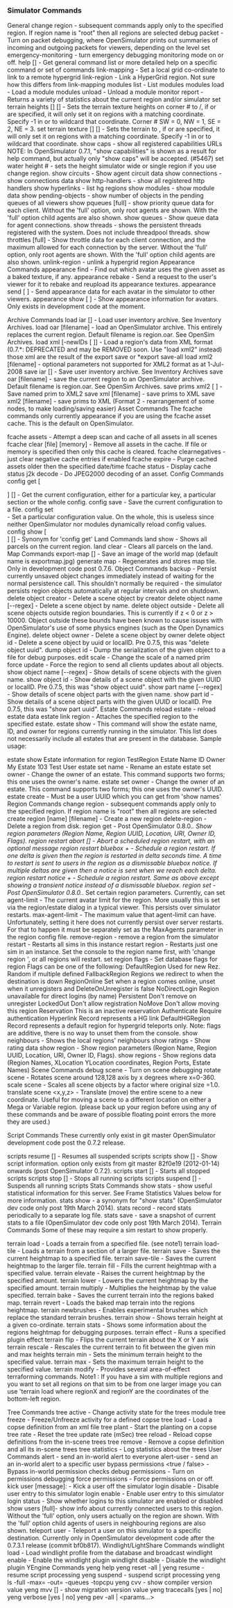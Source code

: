 ### Simulator Commands
General
change region <region name> - subsequent commands apply only to the specified region. If region name is "root" then all regions are selected
debug packet <level> - Turn on packet debugging, where OpenSimulator prints out summaries of incoming and outgoing packets for viewers, depending on the level set
emergency-monitoring - turn emergency debugging monitoring mode on or off.
help [<command>] - Get general command list or more detailed help on a specific command or set of commands
link-mapping - Set a local grid co-ordinate to link to a remote hypergrid
link-region - Link a HyperGrid region. Not sure how this differs from link-mapping
modules list - List modules
modules load <name> - Load a module
modules unload <name> - Unload a module
monitor report - Returns a variety of statistics about the current region and/or simulator
set terrain heights <corner> <min> <max> [<x>] [<y>] - Sets the terrain texture heights on corner #<corner> to <min>/<max>, if <x> or <y> are specified, it will only set it on regions with a matching coordinate. Specify -1 in <x> or <y> to wildcard that coordinate. Corner # SW = 0, NW = 1, SE = 2, NE = 3.
set terrain texture <number> <uuid> [<x>] [<y>] - Sets the terrain <number> to <uuid>, if <x> or <y> are specified, it will only set it on regions with a matching coordinate. Specify -1 in <x> or <y> to wildcard that coordinate.
show caps - show all registered capabilities URLs
NOTE: In OpenSimulator 0.7.1, "show capabilities" is shown as a result for help command, but actually only "show caps" will be accepted. (#5467)
set water height # - sets the height simulator wide or single region if you use change region.
show circuits - Show agent circuit data
show connections - show connections data
show http-handlers - show all registered http handlers
show hyperlinks - list hg regions
show modules - show module data
show pending-objects - show number of objects in the pending queues of all viewers
show pqueues [full] - show priority queue data for each client. Without the 'full' option, only root agents are shown. With the 'full' option child agents are also shown.
show queues - Show queue data for agent connections.
show threads - shows the persistent threads registered with the system. Does not include threadpool threads.
show throttles [full] - Show throttle data for each client connection, and the maximum allowed for each connection by the server. Without the 'full' option, only root agents are shown. With the 'full' option child agents are also shown.
unlink-region <local name> - unlink a hypergrid region
Appearance Commands
appearance find <uuid-or-start-of-uuid> - Find out which avatar uses the given asset as a baked texture, if any.
appearance rebake <first-name> <last-name> - Send a request to the user's viewer for it to rebake and reupload its appearance textures.
appearance send [<first-name> <last-name>] - Send appearance data for each avatar in the simulator to other viewers.
appearance show [<first-name> <last-name>] - Show appearance information for avatars.
Only exists in development code at the moment.

Archive Commands
load iar <first> <last> <inventory path> <password> [<archive path>] - Load user inventory archive. See Inventory Archives.
load oar [filename] - load an OpenSimulator archive. This entirely replaces the current region. Default filename is region.oar. See OpenSim Archives.
load xml [-newIDs [<x> <y> <z>]] - Load a region's data from XML format (0.7.*: DEPRECATED and may be REMOVED soon. Use "load xml2" instead)
those xml are the result of the export save or *export save-all
load xml2 [filename] - optional parameters not supported for XML2 format as at 1-Jul-2008
save iar <first> <last> <inventory path> <password> [<archive path>] - Save user inventory archive. See Inventory Archives
save oar [filename] - save the current region to an OpenSimulator archive. Default filename is region.oar. See OpenSim Archives.
save prims xml2 [<prim name> <file name>] - Save named prim to XML2
save xml [filename] - save prims to XML
save xml2 [filename] - save prims to XML (Format 2 - rearrangement of some nodes, to make loading/saving easier)
Asset Commands
The fcache commands only currently appearance if you are using the fcache asset cache. This is the default on OpenSimulator.

fcache assets - Attempt a deep scan and cache of all assets in all scenes
fcache clear [file] [memory] - Remove all assets in the cache. If file or memory is specified then only this cache is cleared.
fcache clearnegatives - just clear negative cache entries if enabled
fcache expire <datetime> - Purge cached assets older then the specified date/time
fcache status - Display cache status
j2k decode <ID> - Do JPEG2000 decoding of an asset.
Config Commands
config get [<section>] [<key>] - Get the current configuration, either for a particular key, a particular section or the whole config.
config save <path> - Save the current configuration to a file.
config set <section> <key> - Set a particular configuration value. On the whole, this is useless since neither OpenSimulator nor modules dynamically reload config values.
config show [<section>] [<key>] - Synonym for 'config get'
Land Commands
land show - Shows all parcels on the current region.
land clear - Clears all parcels on the land.
Map Commands
export-map [<path>] - Save an image of the world map (default name is exportmap.jpg)
generate map - Regenerates and stores map tile. Only in development code post 0.7.6.
Object Commands
backup - Persist currently unsaved object changes immediately instead of waiting for the normal persistence call. This shouldn't normally be required - the simulator persists region objects automatically at regular intervals and on shutdown.
delete object creator <UUID> - Delete a scene object by creator
delete object name [--regex] <name> - Delete a scene object by name.
delete object outside - Delete all scene objects outside region boundaries. This is currently if z < 0 or z > 10000. Object outside these bounds have been known to cause issues with OpenSimulator's use of some physics engines (such as the Open Dynamics Engine).
delete object owner <UUID> - Delete a scene object by owner
delete object id <UUID-or-localID> - Delete a scene object by uuid or localID. Pre 0.7.5, this was "delete object uuid".
dump object id <UUID-or-localID> - Dump the serialization of the given object to a file for debug purposes.
edit scale <name> <x> <y> <z> - Change the scale of a named prim
force update - Force the region to send all clients updates about all objects.
show object name [--regex] <name> - Show details of scene objects with the given name.
show object id <UUID-or-localID> - Show details of a scene object with the given UUID or localID. Pre 0.7.5, this was "show object uuid".
show part name [--regex] <name> - Show details of scene object parts with the given name.
show part id <UUID-or-localID> - Show details of a scene object parts with the given UUID or localID. Pre 0.7.5, this was "show part uuid".
Estate Commands
reload estate - reload estate data
estate link region <estate ID> <region ID> - Attaches the specified region to the specified estate.
estate show - This command will show the estate name, ID, and owner for regions currently running in the simulator. This list does not necessarily include all estates that are present in the database.
Sample usage:

estate show<enter>
Estate information for region TestRegion
Estate Name ID Owner
My Estate 103 Test User
estate set name <estate ID> <new name> - Rename an estate
estate set owner <estate ID> <FirstName> <LastName> - Change the owner of an estate. This command supports two forms; this one uses the owner's name.
estate set owner <estate ID> <owner UUID> - Change the owner of an estate. This command supports two forms; this one uses the owner's UUID.
estate create <owner UUID> <estate name> - Must be a user UUID which you can get from 'show names'
Region Commands
change region <region name> - subsequent commands apply only to the specified region. If region name is "root" then all regions are selected
create region [name] [filename] - Create a new region
delete-region <name> - Delete a region from disk.
region get - Post OpenSimulator 0.8.0.*. Show region parameters (Region Name, Region UUID, Location, URI, Owner ID, Flags).
region restart abort [<message>] - Abort a scheduled region restart, with an optional message
region restart bluebox <message> <delta seconds>+ - Schedule a region restart. If one delta is given then the region is restarted in delta seconds time. A time to restart is sent to users in the region as a dismissable bluebox notice. If multiple deltas are given then a notice is sent when we reach each delta.
region restart notice <message> <delta seconds>+ - Schedule a region restart. Same as above except showing a transient notice instead of a dismissable bluebox.
region set - Post OpenSimulator 0.8.0.*. Set certain region parameters. Currently, can set
agent-limit - The current avatar limit for the region. More usually this is set via the region/estate dialog in a typical viewer. This persists over simulator restarts.
max-agent-limit - The maximum value that agent-limit can have. Unfortunately, setting it here does not currently persist over server restarts. For that to happen it must be separately set as the MaxAgents parameter in the region config file.
remove-region - remove a region from the simulator
restart - Restarts all sims in this instance
restart region <regionname> - Restarts just one sim in an instance. Set the console to the region name first, with 'change region <regionname>', or all regions will restart.
set region flags <Region name> <flags> - Set database flags for region
Flags can be one of the following:
DefaultRegion Used for new Rez. Random if multiple defined
FallbackRegion Regions we redirect to when the destination is down
RegionOnline Set when a region comes online, unset when it unregisters and DeleteOnUnregister is false
NoDirectLogin Region unavailable for direct logins (by name)
Persistent Don't remove on unregister
LockedOut Don't allow registration
NoMove Don't allow moving this region
Reservation This is an inactive reservation
Authenticate Require authentication
Hyperlink Record represents a HG link
DefaultHGRegion Record represents a default region for hypergrid teleports only.
Note: flags are additive, there is no way to unset them from the console.
show neighbours - Shows the local regions' neighbours
show ratings - Show rating data
show region - Show region parameters (Region Name, Region UUID, Location, URI, Owner ID, Flags).
show regions - Show regions data (Region Names, XLocation YLocation coordinates, Region Ports, Estate Names)
Scene Commands
debug scene - Turn on scene debugging
rotate scene <degrees> - Rotates scene around 128,128 axis by x degrees where x=0-360.
scale scene <factor> - Scales all scene objects by a factor where original size =1.0.
translate scene <x,y,z> - Translate (move) the entire scene to a new coordinate. Useful for moving a scene to a different location on either a Mega or Variable region.
(please back up your region before using any of these commands and be aware of possible floating point errors the more they are used.)

Script Commands
These currently only exist in git master OpenSimulator development code post the 0.7.2 release.

scripts resume [<script-item-uuid>] - Resumes all suspended scripts
scripts show [<script-item-uuid>] - Show script information. <script-item-uuid> option only exists from git master 82f0e19 (2012-01-14) onwards (post OpenSimulator 0.7.2).
scripts start [<script-item-uuid>] - Starts all stopped scripts
scripts stop [<script-item-uuid>] - Stops all running scripts
scripts suspend [<script-item-uuid>] - Suspends all running scripts
Stats Commands
show stats - show useful statistical information for this server. See Frame Statistics Values below for more information.
stats show - a synonym for "show stats" (OpenSimulator dev code only post 19th March 2014).
stats record - record stats periodically to a separate log file.
stats save - save a snapshot of current stats to a file (OpenSimulator dev code only post 19th March 2014).
Terrain Commands
Some of these may require a sim restart to show properly.

terrain load - Loads a terrain from a specified file. (see note1)
terrain load-tile - Loads a terrain from a section of a larger file.
terrain save - Saves the current heightmap to a specified file.
terrain save-tile - Saves the current heightmap to the larger file.
terrain fill - Fills the current heightmap with a specified value.
terrain elevate - Raises the current heightmap by the specified amount.
terrain lower - Lowers the current heightmap by the specified amount.
terrain multiply - Multiplies the heightmap by the value specified.
terrain bake - Saves the current terrain into the regions baked map.
terrain revert - Loads the baked map terrain into the regions heightmap.
terrain newbrushes - Enables experimental brushes which replace the standard terrain brushes.
terrain show - Shows terrain height at a given co-ordinate.
terrain stats - Shows some information about the regions heightmap for debugging purposes.
terrain effect - Runs a specified plugin effect
terrain flip - Flips the current terrain about the X or Y axis
terrain rescale - Rescales the current terrain to fit between the given min and max heights
terrain min - Sets the minimum terrain height to the specified value.
terrain max - Sets the maximum terrain height to the specified value.
terrain modify - Provides several area-of-effect terraforming commands.
Note1 : If you have a sim with multiple regions and you want to set all regions on that sim to be from one larger image you can use 'terrain load <file> <width in regions> <height in regions> <regionX> <regionY> where regionX and regionY are the coordinates of the bottom-left region.

Tree Commands
tree active - Change activity state for the trees module
tree freeze - Freeze/Unfreeze activity for a defined copse
tree load - Load a copse definition from an xml file
tree plant - Start the planting on a copse
tree rate - Reset the tree update rate (mSec)
tree reload - Reload copse definitions from the in-scene trees
tree remove - Remove a copse definition and all its in-scene trees
tree statistics - Log statistics about the trees
User Commands
alert <message> - send an in-world alert to everyone
alert-user <first> <last> <message> - send an an in-world alert to a specific user
bypass permissions <true / false> - Bypass in-world permission checks
debug permissions - Turn on permissions debugging
force permissions - Force permissions on or off.
kick user <first> <last> [message]: - Kick a user off the simulator
login disable - Disable user entry to this simulator
login enable - Enable user entry to this simulator
login status - Show whether logins to this simulator are enabled or disabled
show users [full]- show info about currently connected users to this region. Without the 'full' option, only users actually on the region are shown. With the 'full' option child agents of users in neighbouring regions are also shown.
teleport user <destination> - Teleport a user on this simulator to a specific destination. Currently only in OpenSimulator development code after the 0.7.3.1 release (commit bf0b817).
Windlight/LightShare Commands
windlight load - Load windlight profile from the database and broadcast
windlight enable - Enable the windlight plugin
windlight disable - Disable the windlight plugin
YEngine Commands
yeng help
yeng reset -all | <part-of-script-name>
yeng resume - resume script processing
yeng suspend - suspend script processing
yeng ls -full -max=<number> -out=<filename> -queues -topcpu
yeng cvv - show compiler version value
yeng mvv [<newvalue>] - show migration version value
yeng tracecalls [yes | no]
yeng verbose [yes | no]
yeng pev -all | <part-of-script-name> <event-name> <params...>
